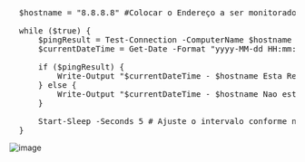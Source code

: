 <pre>
  $hostname = "8.8.8.8" #Colocar o Endereço a ser monitorado

  while ($true) {
      $pingResult = Test-Connection -ComputerName $hostname -Count 1 -Quiet
      $currentDateTime = Get-Date -Format "yyyy-MM-dd HH:mm:ss"
  
      if ($pingResult) {
          Write-Output "$currentDateTime - $hostname Esta Respondendo"
      } else {
          Write-Output "$currentDateTime - $hostname Nao esta Respondendo"
      }
  
      Start-Sleep -Seconds 5 # Ajuste o intervalo conforme necessário
  }
</pre>
![image](https://github.com/victorgemelgo/ScriptMonitoraPing/assets/32135865/83927d7f-f00d-4d31-bb44-c7c318889f0d)
